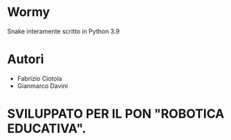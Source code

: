 # Wormy
 Snake interamente scritto in Python 3.9

# Autori
* Fabrizio Ciotola
* Gianmarco Davini

# SVILUPPATO PER IL PON "ROBOTICA EDUCATIVA".
